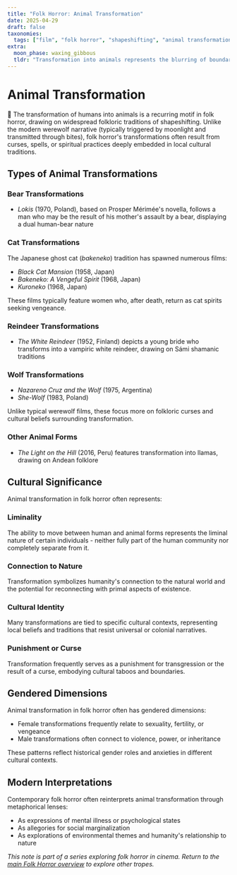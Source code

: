 ```yaml
---
title: "Folk Horror: Animal Transformation"
date: 2025-04-29
draft: false
taxonomies:
  tags: ["film", "folk horror", "shapeshifting", "animal transformation", "notes"]
extra:
  moon_phase: waxing_gibbous
  tldr: "Transformation into animals represents the blurring of boundaries between human and natural worlds in folk horror."
---
```


# Animal Transformation

<span class="og">🐶</span> The transformation of humans into animals is a recurring motif in folk horror, drawing on widespread folkloric traditions of shapeshifting. Unlike the modern werewolf narrative (typically triggered by moonlight and transmitted through bites), folk horror's transformations often result from curses, spells, or spiritual practices deeply embedded in local cultural traditions.

## Types of Animal Transformations

### Bear Transformations

- *Lokis* (1970, Poland), based on Prosper Mérimée's novella, follows a man who may be the result of his mother's assault by a bear, displaying a dual human-bear nature

### Cat Transformations

The Japanese ghost cat (*bakeneko*) tradition has spawned numerous films:
- *Black Cat Mansion* (1958, Japan)
- *Bakeneko: A Vengeful Spirit* (1968, Japan)
- *Kuroneko* (1968, Japan)

These films typically feature women who, after death, return as cat spirits seeking vengeance.

### Reindeer Transformations

- *The White Reindeer* (1952, Finland) depicts a young bride who transforms into a vampiric white reindeer, drawing on Sámi shamanic traditions

### Wolf Transformations

- *Nazareno Cruz and the Wolf* (1975, Argentina)
- *She-Wolf* (1983, Poland)

Unlike typical werewolf films, these focus more on folkloric curses and cultural beliefs surrounding transformation.

### Other Animal Forms

- *The Light on the Hill* (2016, Peru) features transformation into llamas, drawing on Andean folklore

## Cultural Significance

Animal transformation in folk horror often represents:

### Liminality

The ability to move between human and animal forms represents the liminal nature of certain individuals - neither fully part of the human community nor completely separate from it.

### Connection to Nature

Transformation symbolizes humanity's connection to the natural world and the potential for reconnecting with primal aspects of existence.

### Cultural Identity

Many transformations are tied to specific cultural contexts, representing local beliefs and traditions that resist universal or colonial narratives.

### Punishment or Curse

Transformation frequently serves as a punishment for transgression or the result of a curse, embodying cultural taboos and boundaries.

## Gendered Dimensions

Animal transformation in folk horror often has gendered dimensions:

- Female transformations frequently relate to sexuality, fertility, or vengeance
- Male transformations often connect to violence, power, or inheritance

These patterns reflect historical gender roles and anxieties in different cultural contexts.

## Modern Interpretations

Contemporary folk horror often reinterprets animal transformation through metaphorical lenses:

- As expressions of mental illness or psychological states
- As allegories for social marginalization
- As explorations of environmental themes and humanity's relationship to nature

*This note is part of a series exploring folk horror in cinema. Return to the [main Folk Horror overview](/notes/folk-horror-overview) to explore other tropes.*
